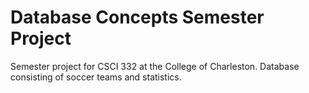 # Database Concepts Semester Project
Semester project for CSCI 332 at the College of Charleston. Database consisting of soccer teams and statistics.
